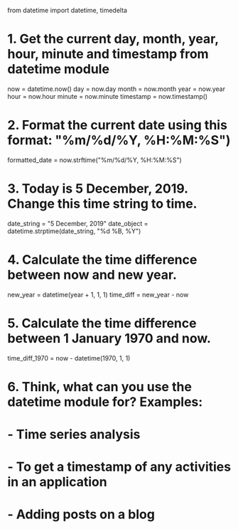 from datetime import datetime, timedelta

# 1. Get the current day, month, year, hour, minute and timestamp from datetime module
now = datetime.now()
day = now.day
month = now.month
year = now.year
hour = now.hour
minute = now.minute
timestamp = now.timestamp()

# 2. Format the current date using this format: "%m/%d/%Y, %H:%M:%S")
formatted_date = now.strftime("%m/%d/%Y, %H:%M:%S")

# 3. Today is 5 December, 2019. Change this time string to time.
date_string = "5 December, 2019"
date_object = datetime.strptime(date_string, "%d %B, %Y")

# 4. Calculate the time difference between now and new year.
new_year = datetime(year + 1, 1, 1)
time_diff = new_year - now

# 5. Calculate the time difference between 1 January 1970 and now.
time_diff_1970 = now - datetime(1970, 1, 1)

# 6. Think, what can you use the datetime module for? Examples:
#    - Time series analysis
#    - To get a timestamp of any activities in an application
#    - Adding posts on a blog 

